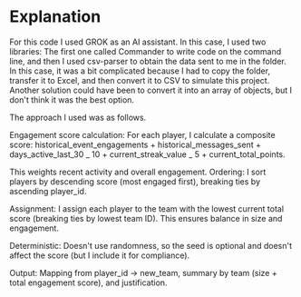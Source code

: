 # Explanation

For this code I used GROK as an AI assistant.
In this case, I used two libraries:
The first one called Commander to write code on the command line, and then I used csv-parser to obtain the data sent to me in the folder.
In this case, it was a bit complicated because I had to copy the folder, transfer it to Excel, and then convert it to CSV to simulate this project. Another solution could have been to convert it into an array of objects, but I don't think it was the best option.

The approach I used was as follows.

Engagement score calculation: For each player, I calculate a composite score: historical_event_engagements + historical_messages_sent + days_active_last_30 _ 10 + current_streak_value _ 5 + current_total_points.

This weights recent activity and overall engagement.
Ordering: I sort players by descending score (most engaged first), breaking ties by ascending player_id.

Assignment: I assign each player to the team with the lowest current total score (breaking ties by lowest team ID). This ensures balance in size and engagement.

Deterministic: Doesn't use randomness, so the seed is optional and doesn't affect the score (but I include it for compliance).

Output: Mapping from player_id -> new_team, summary by team (size + total engagement score), and justification.
